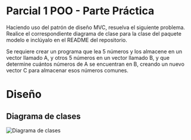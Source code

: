 # Parcial 1 POO - Parte Práctica

Haciendo uso del patrón de diseño MVC, resuelva el siguiente problema.  Realice el correspondiente diagrama de clase para la clase del paquete modelo e inclúyalo en el README del repositorio.

Se requiere crear un programa que lea 5 números y los almacene en un vector llamado A, y otros 5 números en un vector llamado B, y que determine cuántos números de A se encuentran en B, creando un nuevo vector C para almacenar esos números comunes.

# Diseño

## Diagrama de clases
![Diagrama de clases](diagrama.png "Diagrama de clases")
